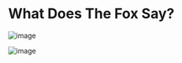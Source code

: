 <h1>What Does The Fox Say?</h1>

![image](https://github.com/user-attachments/assets/91646817-2d49-4347-9bd8-79ea3bba75ee)

![image](https://github.com/user-attachments/assets/52498812-3f54-43e8-ad4d-694ef990e0c6)

